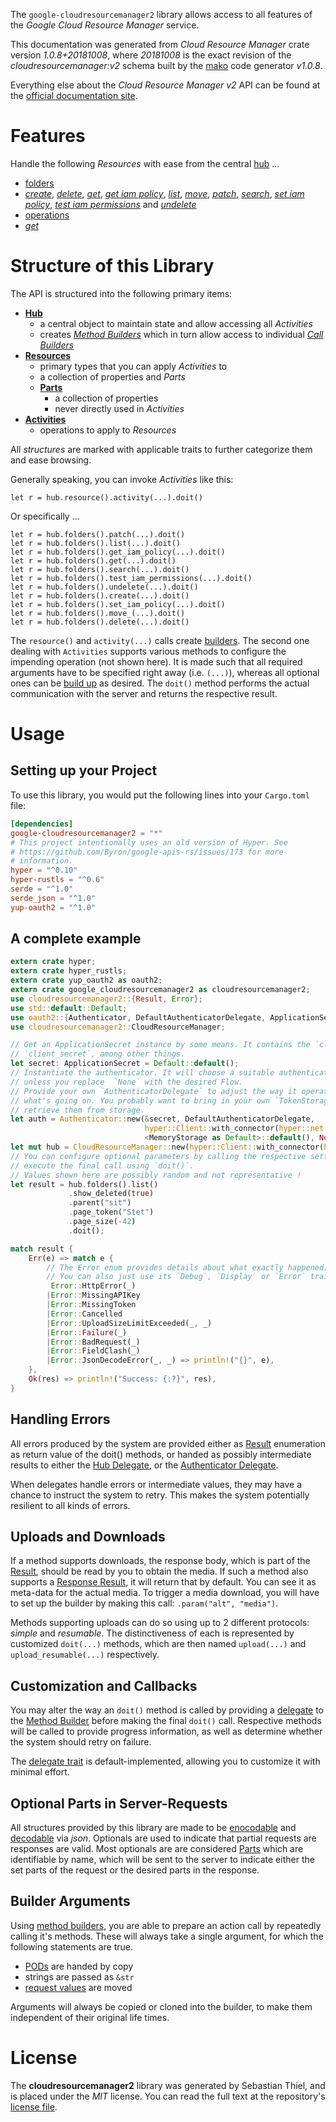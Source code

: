 <!---
DO NOT EDIT !
This file was generated automatically from 'src/mako/api/README.md.mako'
DO NOT EDIT !
-->
The `google-cloudresourcemanager2` library allows access to all features of the *Google Cloud Resource Manager* service.

This documentation was generated from *Cloud Resource Manager* crate version *1.0.8+20181008*, where *20181008* is the exact revision of the *cloudresourcemanager:v2* schema built by the [mako](http://www.makotemplates.org/) code generator *v1.0.8*.

Everything else about the *Cloud Resource Manager* *v2* API can be found at the
[official documentation site](https://cloud.google.com/resource-manager).
# Features

Handle the following *Resources* with ease from the central [hub](https://docs.rs/google-cloudresourcemanager2/1.0.8+20181008/google_cloudresourcemanager2/struct.CloudResourceManager.html) ... 

* [folders](https://docs.rs/google-cloudresourcemanager2/1.0.8+20181008/google_cloudresourcemanager2/struct.Folder.html)
 * [*create*](https://docs.rs/google-cloudresourcemanager2/1.0.8+20181008/google_cloudresourcemanager2/struct.FolderCreateCall.html), [*delete*](https://docs.rs/google-cloudresourcemanager2/1.0.8+20181008/google_cloudresourcemanager2/struct.FolderDeleteCall.html), [*get*](https://docs.rs/google-cloudresourcemanager2/1.0.8+20181008/google_cloudresourcemanager2/struct.FolderGetCall.html), [*get iam policy*](https://docs.rs/google-cloudresourcemanager2/1.0.8+20181008/google_cloudresourcemanager2/struct.FolderGetIamPolicyCall.html), [*list*](https://docs.rs/google-cloudresourcemanager2/1.0.8+20181008/google_cloudresourcemanager2/struct.FolderListCall.html), [*move*](https://docs.rs/google-cloudresourcemanager2/1.0.8+20181008/google_cloudresourcemanager2/struct.FolderMoveCall.html), [*patch*](https://docs.rs/google-cloudresourcemanager2/1.0.8+20181008/google_cloudresourcemanager2/struct.FolderPatchCall.html), [*search*](https://docs.rs/google-cloudresourcemanager2/1.0.8+20181008/google_cloudresourcemanager2/struct.FolderSearchCall.html), [*set iam policy*](https://docs.rs/google-cloudresourcemanager2/1.0.8+20181008/google_cloudresourcemanager2/struct.FolderSetIamPolicyCall.html), [*test iam permissions*](https://docs.rs/google-cloudresourcemanager2/1.0.8+20181008/google_cloudresourcemanager2/struct.FolderTestIamPermissionCall.html) and [*undelete*](https://docs.rs/google-cloudresourcemanager2/1.0.8+20181008/google_cloudresourcemanager2/struct.FolderUndeleteCall.html)
* [operations](https://docs.rs/google-cloudresourcemanager2/1.0.8+20181008/google_cloudresourcemanager2/struct.Operation.html)
 * [*get*](https://docs.rs/google-cloudresourcemanager2/1.0.8+20181008/google_cloudresourcemanager2/struct.OperationGetCall.html)




# Structure of this Library

The API is structured into the following primary items:

* **[Hub](https://docs.rs/google-cloudresourcemanager2/1.0.8+20181008/google_cloudresourcemanager2/struct.CloudResourceManager.html)**
    * a central object to maintain state and allow accessing all *Activities*
    * creates [*Method Builders*](https://docs.rs/google-cloudresourcemanager2/1.0.8+20181008/google_cloudresourcemanager2/trait.MethodsBuilder.html) which in turn
      allow access to individual [*Call Builders*](https://docs.rs/google-cloudresourcemanager2/1.0.8+20181008/google_cloudresourcemanager2/trait.CallBuilder.html)
* **[Resources](https://docs.rs/google-cloudresourcemanager2/1.0.8+20181008/google_cloudresourcemanager2/trait.Resource.html)**
    * primary types that you can apply *Activities* to
    * a collection of properties and *Parts*
    * **[Parts](https://docs.rs/google-cloudresourcemanager2/1.0.8+20181008/google_cloudresourcemanager2/trait.Part.html)**
        * a collection of properties
        * never directly used in *Activities*
* **[Activities](https://docs.rs/google-cloudresourcemanager2/1.0.8+20181008/google_cloudresourcemanager2/trait.CallBuilder.html)**
    * operations to apply to *Resources*

All *structures* are marked with applicable traits to further categorize them and ease browsing.

Generally speaking, you can invoke *Activities* like this:

```Rust,ignore
let r = hub.resource().activity(...).doit()
```

Or specifically ...

```ignore
let r = hub.folders().patch(...).doit()
let r = hub.folders().list(...).doit()
let r = hub.folders().get_iam_policy(...).doit()
let r = hub.folders().get(...).doit()
let r = hub.folders().search(...).doit()
let r = hub.folders().test_iam_permissions(...).doit()
let r = hub.folders().undelete(...).doit()
let r = hub.folders().create(...).doit()
let r = hub.folders().set_iam_policy(...).doit()
let r = hub.folders().move_(...).doit()
let r = hub.folders().delete(...).doit()
```

The `resource()` and `activity(...)` calls create [builders][builder-pattern]. The second one dealing with `Activities` 
supports various methods to configure the impending operation (not shown here). It is made such that all required arguments have to be 
specified right away (i.e. `(...)`), whereas all optional ones can be [build up][builder-pattern] as desired.
The `doit()` method performs the actual communication with the server and returns the respective result.

# Usage

## Setting up your Project

To use this library, you would put the following lines into your `Cargo.toml` file:

```toml
[dependencies]
google-cloudresourcemanager2 = "*"
# This project intentionally uses an old version of Hyper. See
# https://github.com/Byron/google-apis-rs/issues/173 for more
# information.
hyper = "^0.10"
hyper-rustls = "^0.6"
serde = "^1.0"
serde_json = "^1.0"
yup-oauth2 = "^1.0"
```

## A complete example

```Rust
extern crate hyper;
extern crate hyper_rustls;
extern crate yup_oauth2 as oauth2;
extern crate google_cloudresourcemanager2 as cloudresourcemanager2;
use cloudresourcemanager2::{Result, Error};
use std::default::Default;
use oauth2::{Authenticator, DefaultAuthenticatorDelegate, ApplicationSecret, MemoryStorage};
use cloudresourcemanager2::CloudResourceManager;

// Get an ApplicationSecret instance by some means. It contains the `client_id` and 
// `client_secret`, among other things.
let secret: ApplicationSecret = Default::default();
// Instantiate the authenticator. It will choose a suitable authentication flow for you, 
// unless you replace  `None` with the desired Flow.
// Provide your own `AuthenticatorDelegate` to adjust the way it operates and get feedback about 
// what's going on. You probably want to bring in your own `TokenStorage` to persist tokens and
// retrieve them from storage.
let auth = Authenticator::new(&secret, DefaultAuthenticatorDelegate,
                              hyper::Client::with_connector(hyper::net::HttpsConnector::new(hyper_rustls::TlsClient::new())),
                              <MemoryStorage as Default>::default(), None);
let mut hub = CloudResourceManager::new(hyper::Client::with_connector(hyper::net::HttpsConnector::new(hyper_rustls::TlsClient::new())), auth);
// You can configure optional parameters by calling the respective setters at will, and
// execute the final call using `doit()`.
// Values shown here are possibly random and not representative !
let result = hub.folders().list()
             .show_deleted(true)
             .parent("sit")
             .page_token("Stet")
             .page_size(-42)
             .doit();

match result {
    Err(e) => match e {
        // The Error enum provides details about what exactly happened.
        // You can also just use its `Debug`, `Display` or `Error` traits
         Error::HttpError(_)
        |Error::MissingAPIKey
        |Error::MissingToken
        |Error::Cancelled
        |Error::UploadSizeLimitExceeded(_, _)
        |Error::Failure(_)
        |Error::BadRequest(_)
        |Error::FieldClash(_)
        |Error::JsonDecodeError(_, _) => println!("{}", e),
    },
    Ok(res) => println!("Success: {:?}", res),
}

```
## Handling Errors

All errors produced by the system are provided either as [Result](https://docs.rs/google-cloudresourcemanager2/1.0.8+20181008/google_cloudresourcemanager2/enum.Result.html) enumeration as return value of 
the doit() methods, or handed as possibly intermediate results to either the 
[Hub Delegate](https://docs.rs/google-cloudresourcemanager2/1.0.8+20181008/google_cloudresourcemanager2/trait.Delegate.html), or the [Authenticator Delegate](https://docs.rs/yup-oauth2/*/yup_oauth2/trait.AuthenticatorDelegate.html).

When delegates handle errors or intermediate values, they may have a chance to instruct the system to retry. This 
makes the system potentially resilient to all kinds of errors.

## Uploads and Downloads
If a method supports downloads, the response body, which is part of the [Result](https://docs.rs/google-cloudresourcemanager2/1.0.8+20181008/google_cloudresourcemanager2/enum.Result.html), should be
read by you to obtain the media.
If such a method also supports a [Response Result](https://docs.rs/google-cloudresourcemanager2/1.0.8+20181008/google_cloudresourcemanager2/trait.ResponseResult.html), it will return that by default.
You can see it as meta-data for the actual media. To trigger a media download, you will have to set up the builder by making
this call: `.param("alt", "media")`.

Methods supporting uploads can do so using up to 2 different protocols: 
*simple* and *resumable*. The distinctiveness of each is represented by customized 
`doit(...)` methods, which are then named `upload(...)` and `upload_resumable(...)` respectively.

## Customization and Callbacks

You may alter the way an `doit()` method is called by providing a [delegate](https://docs.rs/google-cloudresourcemanager2/1.0.8+20181008/google_cloudresourcemanager2/trait.Delegate.html) to the 
[Method Builder](https://docs.rs/google-cloudresourcemanager2/1.0.8+20181008/google_cloudresourcemanager2/trait.CallBuilder.html) before making the final `doit()` call. 
Respective methods will be called to provide progress information, as well as determine whether the system should 
retry on failure.

The [delegate trait](https://docs.rs/google-cloudresourcemanager2/1.0.8+20181008/google_cloudresourcemanager2/trait.Delegate.html) is default-implemented, allowing you to customize it with minimal effort.

## Optional Parts in Server-Requests

All structures provided by this library are made to be [enocodable](https://docs.rs/google-cloudresourcemanager2/1.0.8+20181008/google_cloudresourcemanager2/trait.RequestValue.html) and 
[decodable](https://docs.rs/google-cloudresourcemanager2/1.0.8+20181008/google_cloudresourcemanager2/trait.ResponseResult.html) via *json*. Optionals are used to indicate that partial requests are responses 
are valid.
Most optionals are are considered [Parts](https://docs.rs/google-cloudresourcemanager2/1.0.8+20181008/google_cloudresourcemanager2/trait.Part.html) which are identifiable by name, which will be sent to 
the server to indicate either the set parts of the request or the desired parts in the response.

## Builder Arguments

Using [method builders](https://docs.rs/google-cloudresourcemanager2/1.0.8+20181008/google_cloudresourcemanager2/trait.CallBuilder.html), you are able to prepare an action call by repeatedly calling it's methods.
These will always take a single argument, for which the following statements are true.

* [PODs][wiki-pod] are handed by copy
* strings are passed as `&str`
* [request values](https://docs.rs/google-cloudresourcemanager2/1.0.8+20181008/google_cloudresourcemanager2/trait.RequestValue.html) are moved

Arguments will always be copied or cloned into the builder, to make them independent of their original life times.

[wiki-pod]: http://en.wikipedia.org/wiki/Plain_old_data_structure
[builder-pattern]: http://en.wikipedia.org/wiki/Builder_pattern
[google-go-api]: https://github.com/google/google-api-go-client

# License
The **cloudresourcemanager2** library was generated by Sebastian Thiel, and is placed 
under the *MIT* license.
You can read the full text at the repository's [license file][repo-license].

[repo-license]: https://github.com/Byron/google-apis-rsblob/master/LICENSE.md
